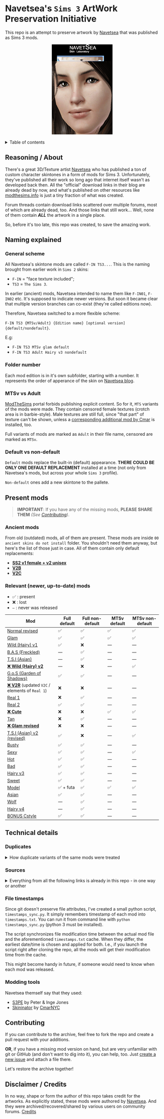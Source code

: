 # **Navetsea**'s `Sims 3` ArtWork Preservation Initiative

This repo is an attempt to preserve artwork by [Navetsea](https://navetsea.blogspot.com/) that was published as Sims 3 mods.

<p align="center">
	<img src="/preview-images/_facial_skin_comparison.gif" alt="Facial skin comparison"/>
</p>

<details>
<summary>Table of contents</summary>

- [Reasoning / About](#reasoning--about)
- [Naming explained](#naming-explained)
	* [General scheme](#general-scheme)
	* [Folder number](#folder-number)
	* [MTSv vs Adult](#mtsv-vs-adult)
	* [Default vs non-default](#default-vs-non-default)
- [Present mods](#present-mods)
	* [Ancient mods](#ancient-mods)
	* [Relevant (newer, up-to-date) mods](#relevant-newer-up-to-date-mods)
- [Technical details](#technical-details)
	* [Duplicates](#duplicates)
	* [Sources](#sources)
	* [File timestamps](#file-timestamps)
	* [Modding tools](#modding-tools)
- [Contributing](#contributing)
- [Disclaimer / Credits](#disclaimer--credits)
</details>

## Reasoning / About
There's a great 3D/Texture artist [Navetsea](https://navetsea.blogspot.com/) who has published a ton of custom character skintones in a form of mods for Sims 3. Unfortunately, they've published all their work so long ago that internet itself wasn't as developed back then. All the "official" download links in their blog are already dead by now, and what's published on other resources like [modthesims.info](https://modthesims.info/downloads/ts3/342/?showType=1&t=normal&p=1&csort=0&u=57347) is just a tiny fraction of what was created.

Forum threads contain download links scattered over multiple forums, most of which are already dead, too. And those links that still work... Well, none of them contain _**ALL**_ the artwork in a single place.

So, before it's too late, this repo was created, to save the amazing work.

## Naming explained
### General scheme
All Navetsea's skintone mods are called `F-IN TS3...`. This is the naming brought from earlier work in `Sims 2` skins:

- `F-IN` = "face texture included";
- `TS3` = `The Sims 3`.

In earlier (ancient) mods, Navetsea intended to name them like `F-IN01`, `F-IN02` etc. It's supposed to indicate newer versions. But soon it became clear that multiple version branches can co-exist (they're called editions now).

Therefore, Navetsea switched to a more flexible scheme:

`F-IN TS3 {MTSv/Adult} {Edition name} [optional version] {default/nondefault}`.

E.g:

- `F-IN TS3 MTSv glam default`
- `F-IN TS3 Adult Hairy v3 nondefault`

### Folder number
Each mod edition is in it's own subfolder, starting with a number. It represents the order of apperance of the skin on [Navetsea blog](https://navetsea.blogspot.com/).

### MTSv vs Adult
[ModTheSims](https://modthesims.info/d/479460) portal forbids publishing explicit content. So for it, `MTS` variants of the mods were made. They contain censored female textures (crotch area is in barbie-style). Male textures are still full, since "that part" of texture can't be shown, unless a [corresponding additional mod by Cmar](http://sexysims.info/download.php?t=173718) is installed, too.

Full variants of mods are marked as `Adult` in their file name, censored are marked as `MTSv`.

### Default vs non-default
`Default` mods replace the built-in (default) appearance. **THERE COULD BE ONLY ONE DEFAULT REPLACEMENT** installed at a time (not only from Navetsea's mods, but across your whole `Sims 3` profile).

`Non-default` ones add a new skintone to the pallete.

## Present mods
> __IMPORTANT__: If you have any of the missing mods, **PLEASE SHARE THEM** *(See [Contributing](#contributing))*.

### Ancient mods
From old (outdated) mods, all of them are present. These mods are inside `00 ancient skins do not install` folder. You shouldn't need them anyway, but here's the list of those just in case. All of them contain only default replacements:

- [**SS2 v1 female + v2 unisex**](/mods/00%20ancient%20skins%20do%20not%20install/SS2%20v1%20female%20%2B%20v2%20unisex)
- [**V2B**](/mods/00%20ancient%20skins%20do%20not%20install/V2B)
- [**V2C**](/mods/00%20ancient%20skins%20do%20not%20install/V2C)

### Relevant (newer, up-to-date) mods

- ✅ : present
- ❌ : lost
- `—` : never was released

| Mod                                                                       | Full default | Full non-default | MTSv default | MTSv non-default |
| ------------------------------------------------------------------------- | ------------ | ---------------- | ------------ | ---------------- |
| [Normal revised](/mods/01%20Normal%20revised)                             | ✅            | ✅                | ✅            | ✅                |
| [Glam](/mods/02%20Glam)                                                   | ✅            | ✅                | ✅            | ✅                |
| [Wild (Hairy) v1](/mods/03%20Wild%20(Hairy)%20v1)                         | ✅            | ❌                | —            | —                |
| [B.A.S (Freckled)](/mods/04%20B.A.S%20(Freckled))                         | —            | ✅                | —            | —                |
| [T.S.I (Asian)](/mods/05%20T.S.I%20(Asian))                               | —            | ✅                | —            | —                |
| [**❌ Wild (Hairy) v2**](/mods/06%20Wild%20(Hairy)%20v2)                   | —            | ❌                | —            | ✅                |
| [G.o.S (Garden of Shadows)](/mods/07%20G.o.S%20(Garden%20of%20Shadows))   | ✅            | ✅                | —            | —                |
| [**❌ V2R**](/mods/08%20V2R) (updated `V2C` / elements of `Real 1`)        | ❌            | ❌                | —            | —                |
| [Real 1](/mods/09%20Real%201)                                             | ❌            | ✅                | —            | —                |
| [Real 2](/mods/10%20Real%202)                                             | ✅            | ✅                | —            | —                |
| [**❌ Cute**](/mods/11%20Cute)                                             | ❌            | ❌                | ✅            | ✅                |
| [Tan](/mods/12%20Tan)                                                     | ❌            | ✅                | —            | —                |
| [**❌ Glam revised**](/mods/13%20Glam%20revised)                           | ❌            | ❌                | —            | —                |
| [T.S.I (Asian) v2 (revised)](/mods/14%20T.S.I%20(Asian)%20v2%20(revised)) | ✅            | ❌                | —            | ✅                |
| [Busty](/mods/15%20Busty)                                                 | ✅            | ✅                | —            | —                |
| [Sexy](/mods/16%20Sexy)                                                   | ✅            | ✅                | —            | ✅                |
| [Hot](/mods/17%20Hot)                                                     | ✅            | ✅                | —            | —                |
| [Bad](/mods/18.1%20Bad)                                                   | ✅            | ✅                | —            | —                |
| [Hairy v3](/mods/18.2%20Hairy%20v3)                                       | ✅            | ✅                | —            | —                |
| [Sweet](/mods/19%20Sweet)                                                 | ✅            | ✅                | —            | —                |
| [Model](/mods/20%20Model)                                                 | ✅ + futa     | ✅                | ✅            | ✅                |
| [Asian](/mods/21%20Asian)                                                 | ✅            | ✅                | —            | —                |
| [Wolf](/mods/22%20Wolf)                                                   | —            | ✅                | —            | —                |
| [Hairy v4](/mods/23%20Hairy%20v4)                                         | —            | ✅                | —            | —                |
| [BONUS Cstyle](/mods/BONUS%20Cstyle)                                      | ✅            | ✅                | —            | —                |

## Technical details
### Duplicates
<details>
<summary>How duplicate variants of the same mods were treated</summary>

If you try to search for Navetsea's mods yourself, you'll soon discover that there are multiple different binary `.package` files for each mod in the internet. It's unclear what's the difference between them and which one you should choose.

Therefore, I have downloaded all the possible variations of Navetsea's mods that I was able to find and I manually compared them. First, with bit-to-bit comparison. Then, using s3pe v14-0222-1852 I've actually extracted their contents (the textures themselves) and compared those.
When a bunch of duplicates were found, I've chosen the file with the smallest size. As far as I managed to learn it myself, `.package` file is basically just an archive. So if two files have exactly the same contents, they are effectively the same mod. The smaller one is just compressed better.

Feel free to correct me if I got it wrong (other, bigger versions of each file are kept in git history anyway).
</details>

### Sources
<details>
<summary>Everything from all the following links is already in this repo - in one way or another</summary>

- All the mods available for download on:
	
	- [modthesims.info](https://modthesims.info/downloads/ts3/342/?showType=1&t=normal&p=1&csort=0&u=57347)
	- [sexysims.info](http://sexysims.info/download.php?t=173792)
- The main archive by [wapitawg](https://www.loverslab.com/profile/577239-wapitawg/):
	
	- https://www.loverslab.com/topic/177185-navetsea-face-in-skins-collection-25-skins-in-default-and-non-default-versions/
	- https://mega.nz/folder/UgBCwbpQ#le0T3O2UCryBMo8qziB3Dg
	- They specified there that, in turn, their own sources were:
		* [Insimadult board](http://www.insimadult.org/index.php?action=profile;u=73817;sa=showTopics)
		* [CStyle forums](https://cstylessims3forum.forumotion.com/)
		* [Garden of Shadows forums](https://gardenofshadows.org.uk/gardenofshadows/index.php)
- https://www.loverslab.com/topic/77817-navetsea-skins/#comment-1897886 / http://www.mediafire.com/download/cd33i3frcw22uf3/navetsea_skins.rar
- https://www.loverslab.com/topic/77817-navetsea-skins/#comment-1897886 / https://www.mediafire.com/folder/ta2jxwevxenqs/navetsea_skins
- https://www.loverslab.com/topic/77817-navetsea-skins/#comment-1899629 / http://simfileshare.net/download/144124/
- https://www.loverslab.com/topic/77817-navetsea-skins/#comment-2152693
- https://www.loverslab.com/topic/77817-navetsea-skins/#comment-2158835
- https://www.loverslab.com/topic/77817-navetsea-skins/page/2/#comment-3253139

- https://modthesims.info/showthread.php?p=4616774#post4616774 / https://www.mediafire.com/file/4m5p4gspeyhg6k7/navetsea_F-IN_TS3_Adult_real2_default.7z/file
- https://modthesims.info/showthread.php?p=5095588#post5095588 / https://www.mediafire.com/file/7jwx7l5jye4sdmd/navetseaF-INTS3MTSvcutenondefault.7z/file
- https://modthesims.info/showthread.php?p=5175045#post5175045 / http://depositfiles.com/files/vtcqxi5nx
- https://modthesims.info/showthread.php?p=5441275#post5441275 / https://mega.nz/#!3J8wGKZS!qMpsqvqjprPyGhfUlbJyqGG96I7fJzZygeDyFBWrwwI

</details>

### File timestamps
Since git doesn't preserve file attributes, I've created a small python script, `timestamps_sync.py`.
It simply remembers timestamp of each mod into `timestamps.txt`. You can run it from command line with `python timestamps_sync.py` (python 3 must be installed).

The script synchronizes file modification time between the actual mod file and the aforementioned `timestamps.txt` cache. When they differ, the earliest date/time is chosen and applied for both. I.e., if you launch the script right after cloning the repo, all the mods will get their modification time from the cache.

This might become handy in future, if someone would need to know when each mod was released.

### Modding tools
Navetsea themself say that they used:

- [S3PE](http://www.simlogical.com/s3pe.htm) by Peter & Inge Jones
- [Skininator](https://modthesims.info/d/389488/skininator-a-tool-to-make-non-default-and-default-custom-skins-new-version-1-10-2013.html) by [CmarNYC](https://modthesims.info/member.php?u=3216596)

## Contributing
If you can contribute to the archive, feel free to fork the repo and create a pull request with your additions.

**OR**, if you have a missing mod version on hand, but are very unfamiliar with git or GitHub (and don't want to dig into it), you can help, too. Just [create a new issue](../../issues) and attach a file there.

Let's restore the archive together!

## Disclaimer / Credits
In no way, shape or form the author of this repo takes credit for the artworks. As explicitly stated, these mods were authored by [Navetsea](https://navetsea.blogspot.com/). And they were archived/recovered/shared by various users on community forums. [Credits](/CREDITS.md)

